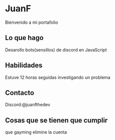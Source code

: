 # JuanF
Bienvenido a mi portafolio 
## Lo que hago
Desarollo bots(sensillos) de discord en JavaScript 
## Habilidades
Estuve 12 horas seguidas investigando un problema
## Contacto 
Discord:@juanfthedev
## Cosas que se tienen que cumplir
que gayming elimine la cuenta 
